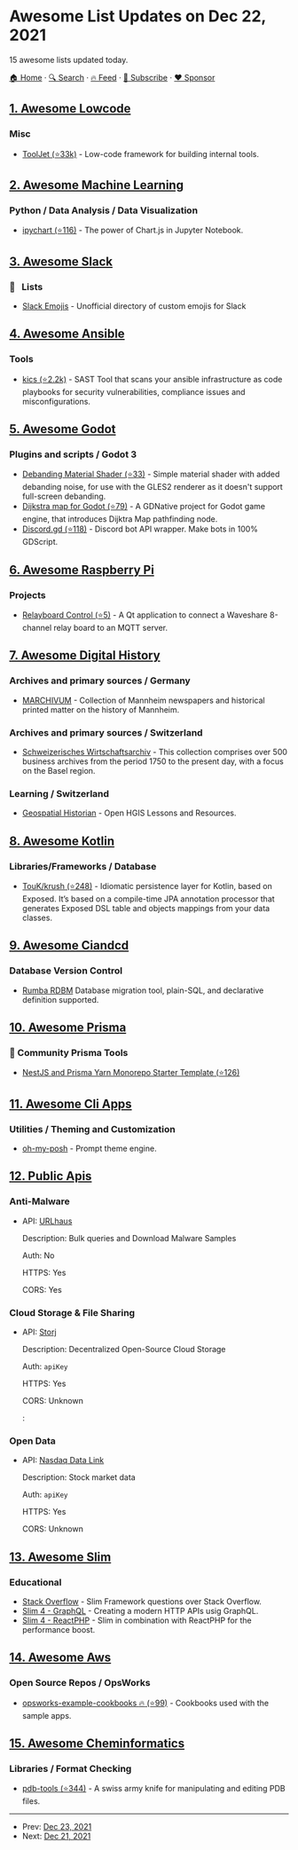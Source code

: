 # Awesome List Updates on Dec 22, 2021

15 awesome lists updated today.

[🏠 Home](/README.md) · [🔍 Search](https://www.trackawesomelist.com/search/) · [🔥 Feed](https://www.trackawesomelist.com/rss.xml) · [📮 Subscribe](https://trackawesomelist.us17.list-manage.com/subscribe?u=d2f0117aa829c83a63ec63c2f&id=36a103854c) · [❤️  Sponsor](https://github.com/sponsors/theowenyoung)



## [1. Awesome Lowcode](/content/antdimot/awesome-lowcode/README.md)

### Misc

*   [ToolJet (⭐33k)](https://github.com/ToolJet/ToolJet) - Low-code framework for building internal tools.

## [2. Awesome Machine Learning](/content/josephmisiti/awesome-machine-learning/README.md)

### Python / Data Analysis / Data Visualization

*   [ipychart (⭐116)](https://github.com/nicohlr/ipychart) - The power of Chart.js in Jupyter Notebook.

## [3. Awesome Slack](/content/matiassingers/awesome-slack/README.md)

### :pencil:   Lists

*   [Slack Emojis](https://emoji.gg) - Unofficial directory of custom emojis for Slack

## [4. Awesome Ansible](/content/ansible-community/awesome-ansible/README.md)

### Tools

*   [kics (⭐2.2k)](https://github.com/Checkmarx/kics) - SAST Tool that scans your ansible infrastructure as code playbooks for security vulnerabilities, compliance issues and misconfigurations.

## [5. Awesome Godot](/content/godotengine/awesome-godot/README.md)

### Plugins and scripts / Godot 3

*   [Debanding Material Shader (⭐33)](https://github.com/fractilegames/godot-gles2-debanding-material) - Simple material shader with added debanding noise, for use with the GLES2 renderer as it doesn't support full-screen debanding.
*   [Dijkstra map for Godot (⭐79)](https://github.com/MatejSloboda/Dijkstra_map_for_Godot) - A GDNative project for Godot game engine, that introduces Dijktra Map pathfinding node.
*   [Discord.gd (⭐118)](https://github.com/3ddelano/discord.gd) - Discord bot API wrapper. Make bots in 100% GDScript.

## [6. Awesome Raspberry Pi](/content/thibmaek/awesome-raspberry-pi/README.md)

### Projects

*   [Relayboard Control (⭐5)](https://github.com/leinir/relayboard-control) - A Qt application to connect a Waveshare 8-channel relay board to an MQTT server.

## [7. Awesome Digital History](/content/maehr/awesome-digital-history/README.md)

### Archives and primary sources / Germany

*   [MARCHIVUM](https://druckschriften-digital.marchivum.de/) - Collection of Mannheim newspapers and historical printed matter on the history of Mannheim.

### Archives and primary sources / Switzerland

*   [Schweizerisches Wirtschaftsarchiv](https://ub.unibas.ch/de/historische-bestaende/wirtschaftsarchive/) - This collection comprises over 500 business archives from the period 1750 to the present day, with a focus on the Basel region.

### Learning / Switzerland

*   [Geospatial Historian](https://geospatialhistorian.wordpress.com/) - Open HGIS Lessons and Resources.

## [8. Awesome Kotlin](/content/KotlinBy/awesome-kotlin/README.md)

### Libraries/Frameworks / Database

*   [TouK/krush (⭐248)](https://github.com/TouK/krush) - Idiomatic persistence layer for Kotlin, based on Exposed. It’s based on a compile-time JPA annotation processor that generates Exposed DSL table and objects mappings from your data classes.

## [9. Awesome Ciandcd](/content/cicdops/awesome-ciandcd/README.md)

### Database Version Control

*   [Rumba RDBM](https://www.dbinvent.com/) Database migration tool, plain-SQL, and declarative definition supported.

## [10. Awesome Prisma](/content/catalinmiron/awesome-prisma/README.md)

### :safety_vest: Community Prisma Tools

*   [NestJS and Prisma Yarn Monorepo Starter Template (⭐126)](https://github.com/alitnk/nest-prisma-monorepo)

## [11. Awesome Cli Apps](/content/agarrharr/awesome-cli-apps/README.md)

### Utilities / Theming and Customization

*   [oh-my-posh](https://ohmyposh.dev) - Prompt theme engine.

## [12. Public Apis](/content/public-apis/public-apis/README.md)

### Anti-Malware

- API: [URLhaus](https://urlhaus-api.abuse.ch/)

  Description: Bulk queries and Download Malware Samples

  Auth: No

  HTTPS: Yes

  CORS: Yes



### Cloud Storage & File Sharing

- API: [Storj](https://docs.storj.io/dcs/)

  Description: Decentralized Open-Source Cloud Storage

  Auth: `apiKey`

  HTTPS: Yes

  CORS: Unknown

  : 



### Open Data

- API: [Nasdaq Data Link](https://docs.data.nasdaq.com/)

  Description: Stock market data

  Auth: `apiKey`

  HTTPS: Yes

  CORS: Unknown



## [13. Awesome Slim](/content/nekofar/awesome-slim/README.md)

### Educational

*   [Stack Overflow](https://stackoverflow.com/questions/tagged/slim) - Slim Framework questions over Stack Overflow.
*   [Slim 4 - GraphQL](https://odan.github.io/2021/08/12/slim-graphql.html) - Creating a modern HTTP APIs usig GraphQL.
*   [Slim 4 - ReactPHP](https://odan.github.io/2021/08/14/slim-reactphp.html) - Slim in combination with ReactPHP for the performance boost.

## [14. Awesome Aws](/content/donnemartin/awesome-aws/README.md)

### Open Source Repos / OpsWorks

*   [opsworks-example-cookbooks :fire: (⭐99)](https://github.com/awslabs/opsworks-example-cookbooks) - Cookbooks used with the sample apps.

## [15. Awesome Cheminformatics](/content/hsiaoyi0504/awesome-cheminformatics/README.md)

### Libraries / Format Checking

*   [pdb-tools (⭐344)](https://github.com/haddocking/pdb-tools) - A swiss army knife for manipulating and editing PDB files.

---

- Prev: [Dec 23, 2021](/content/2021/12/23/README.md)
- Next: [Dec 21, 2021](/content/2021/12/21/README.md)